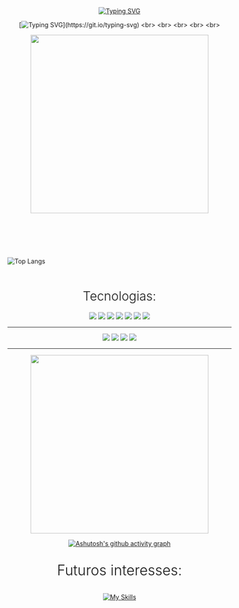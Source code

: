
<div align="center">
  
  [![Typing SVG](https://readme-typing-svg.herokuapp.com?font=New+Amsterdam&weight=800&size=32&duration=3500&pause=1000&color=F7F7F7&center=true&vCenter=true&multiline=true&width=750&lines=Ol%C3%A1!+Seja+bem-vindo(a)+ao+meu+Github+%F0%9F%91%8B)](https://git.io/typing-svg)
<!--<h1 style="font-weight: 600">Olá! Seja bem-vindo(a) ao meu Github👋</h1>
<p style="font-weight: 500">⚜️ Sou um estudante programador front-end e UI/UX ⚜️ </p>--->
  
  [![Typing SVG](https://readme-typing-svg.herokuapp.com?font=Fira+Code&weight=700&size=16&duration=3500&pause=1000&color=722EF7&center=true&vCenter=true&width=435&lines=Sou+Frond-end+developer+e+UI%2FUX+designer.)](https://git.io/typing-svg)
  <br>
  <br>
  <br>
  <br>
  <br>
<div>
<img src="https://i.imgur.com/h1uJISw_d.webp?maxwidth=760&fidelity=grand" width=400> 
</div>

  <br>
  <br>
  <br>
  <br>
  <br>
  
<div style="display: flex; justify-content: space-between;">
  
  ![Top Langs](https://github-readme-stats.vercel.app/api/top-langs/?username=vrmtdev&theme=midnight-purple)
  
  <!--<img src="https://github-readme-stats.vercel.app/api/top-langs/?username=vrmtdev&theme=blue-green" alt="Top Langs" />-->
</div>
<h1 style="font-weight: 300">Tecnologias:</h1>

<img src="https://img.shields.io/badge/React-20232A?style=for-the-badge&logo=react&logoColor=61DAFB">
<img src="https://img.shields.io/badge/Bootstrap-563D7C?style=for-the-badge&logo=bootstrap&logoColor=white">
<img src="https://img.shields.io/badge/Tailwind_CSS-38B2AC?style=for-the-badge&logo=tailwind-css&logoColor=white">
<img src="https://img.shields.io/badge/HTML5-E34F26?style=for-the-badge&logo=html5&logoColor=white">
<img src="https://img.shields.io/badge/CSS3-1572B6?style=for-the-badge&logo=css3&logoColor=white">
<img src="https://img.shields.io/badge/Sass-CC6699?style=for-the-badge&logo=sass&logoColor=white">
<img src="https://img.shields.io/badge/JavaScript-F7DF1E?style=for-the-badge&logo=javascript&logoColor=black">


-----------------



<img src="https://img.shields.io/badge/Adobe%20Photoshop-31A8FF?style=for-the-badge&logo=Adobe%20Photoshop&logoColor=black">
<img src="https://img.shields.io/badge/Adobe%20Illustrator-FF9A00?style=for-the-badge&logo=adobe%20illustrator&logoColor=white">
<img src="https://img.shields.io/badge/Adobe%20after%20affects-CF96FD?style=for-the-badge&logo=Adobe%20after%20effects&logoColor=393665">
<img src="https://img.shields.io/badge/Figma-F24E1E?style=for-the-badge&logo=figma&logoColor=white">

----------

<div>
<img src="https://user-images.githubusercontent.com/74038190/229223263-cf2e4b07-2615-4f87-9c38-e37600f8381a.gif" width=400> 
</div>

[![Ashutosh's github activity graph](https://github-readme-activity-graph.vercel.app/graph?username=vrmtdev&bg_color=160920&color=9e4c98&line=7a12e2&point=3e3838&area=true&hide_border=true)](https://github.com/ashutosh00710/github-readme-activity-graph)


<p style="font-weight: 300; font-size: 2rem;"> Futuros interesses: </p>

[![My Skills](https://skillicons.dev/icons?i=angular,typescript,graphql,nextjs,nodejs,mysql)](https://skillicons.dev)

</div>
